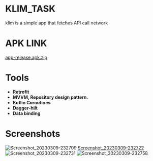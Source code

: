 # KLIM_TASK
klim is a simple app that fetches API call network

# APK LINK
[app-release.apk.zip](https://github.com/AbdulrahmanAli19/KLIM_TASK/files/10936159/app-release.apk.zip)

# Tools
- **Retrofit**
- **MVVM, Repository design pattern.**
- **Kotlin Coroutines**
- **Dagger-hilt**
- **Data binding**

# Screenshots

![Screenshot_20230309-232709](https://user-images.githubusercontent.com/60023467/224164071-98c9bb6d-0bca-4fca-ae8a-a418290673df.png) [Screenshot_20230309-232722](https://user-images.githubusercontent.com/60023467/224164076-e1637007-6558-42d2-aaf9-801ae71c6201.png)
![Screenshot_20230309-232731](https://user-images.githubusercontent.com/60023467/224164081-1653a7d1-35bd-449a-a2a7-6b13050448e7.png)
![Screenshot_20230309-232758](https://user-images.githubusercontent.com/60023467/224164085-bca3a415-bd56-424e-b4b3-6ae3b5d59868.png)
